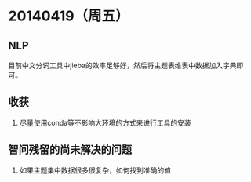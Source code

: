 # 20140419（周五）
## NLP
目前中文分词工具中jieba的效率足够好，然后将主题表维表中数据加入字典即可。
## 收获
1. 尽量使用conda等不影响大环境的方式来进行工具的安装
## 智问残留的尚未解决的问题
1. 如果主题集中数据很多很复杂，如何找到准确的值 